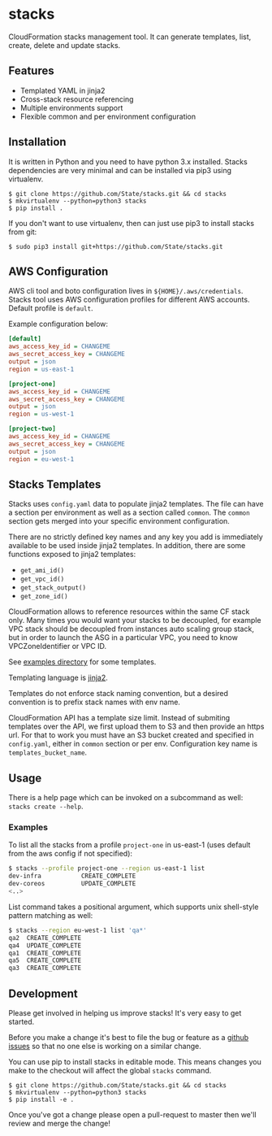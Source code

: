 # stacks

CloudFormation stacks management tool. It can generate templates, list, create,
delete and update stacks.

## Features

- Templated YAML in jinja2
- Cross-stack resource referencing
- Multiple environments support
- Flexible common and per environment configuration

## Installation

It is written in Python and you need to have python 3.x installed. Stacks
dependencies are very minimal and can be installed via pip3 using virtualenv.

```
$ git clone https://github.com/State/stacks.git && cd stacks
$ mkvirtualenv --python=python3 stacks
$ pip install .
```

If you don't want to use virtualenv, then can just use pip3 to install stacks
from git:

```
$ sudo pip3 install git+https://github.com/State/stacks.git
```

## AWS Configuration

AWS cli tool and boto configuration lives in `${HOME}/.aws/credentials`.
Stacks tool uses AWS configuration profiles for different AWS accounts. Default
profile is `default`.

Example configuration below:

```ini
[default]
aws_access_key_id = CHANGEME
aws_secret_access_key = CHANGEME
output = json
region = us-east-1

[project-one]
aws_access_key_id = CHANGEME
aws_secret_access_key = CHANGEME
output = json
region = us-west-1

[project-two]
aws_access_key_id = CHANGEME
aws_secret_access_key = CHANGEME
output = json
region = eu-west-1
```

## Stacks Templates

Stacks uses `config.yaml` data to populate jinja2 templates. The file can have
a section per environment as well as a section called `common`.  The `common`
section gets merged into your specific environment configuration.

There are no strictly defined key names and any key you add is immediately
available to be used inside jinja2 templates. In addition, there are some
functions exposed to jinja2 templates:

- `get_ami_id()`
- `get_vpc_id()`
- `get_stack_output()`
- `get_zone_id()`

CloudFormation allows to reference resources within the same CF stack only.
Many times you would want your stacks to be decoupled, for example VPC stack
should be decoupled from instances auto scaling group stack, but in order to
launch the ASG in a particular VPC, you need to know VPCZoneIdentifier or VPC ID.

See [examples directory](examples/) for some templates.

Templating language is [jinja2](http://jinja.pocoo.org/docs/dev/templates/).

Templates do not enforce stack naming convention, but a desired convention is
to prefix stack names with env name.

CloudFormation API has a template size limit. Instead of submiting templates
over the API, we first upload them to S3 and then provide an https url. For
that to work you must have an S3 bucket created and specified in `config.yaml`,
either in `common` section or per env. Configuration key name is
`templates_bucket_name`.

## Usage

There is a help page which can be invoked on a subcommand as well: `stacks create --help`.

### Examples

To list all the stacks from a profile `project-one` in us-east-1 (uses default
from the aws config if not specified):
```bash
$ stacks --profile project-one --region us-east-1 list
dev-infra           CREATE_COMPLETE
dev-coreos          UPDATE_COMPLETE
<..>
```

List command takes a positional argument, which supports unix shell-style pattern
matching as well:
```bash
$ stacks --region eu-west-1 list 'qa*'
qa2  CREATE_COMPLETE
qa4  UPDATE_COMPLETE
qa1  CREATE_COMPLETE
qa5  CREATE_COMPLETE
qa3  CREATE_COMPLETE
```

## Development

Please get involved in helping us improve stacks! It's very easy to get started.

Before you make a change it's best to file the bug or feature as a [github issues](https://github.com/State/stacks/issues)
so that no one else is working on a similar change.

You can use pip to install stacks in editable mode. This means changes you make to the
checkout will affect the global `stacks` command.

```
$ git clone https://github.com/State/stacks.git && cd stacks
$ mkvirtualenv --python=python3 stacks
$ pip install -e .
```

Once you've got a change please open a pull-request to master then we'll review and merge the change!
